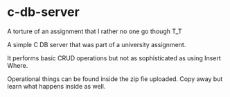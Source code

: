 # c-db-server
A torture of an assignment that I rather no one go though T_T

A simple C DB server that was part of a university assignment.

It performs basic CRUD operations but not as sophisticated as using Insert Where.

Operational things can be found inside the zip fie uploaded. Copy away but learn what happens inside as well.
